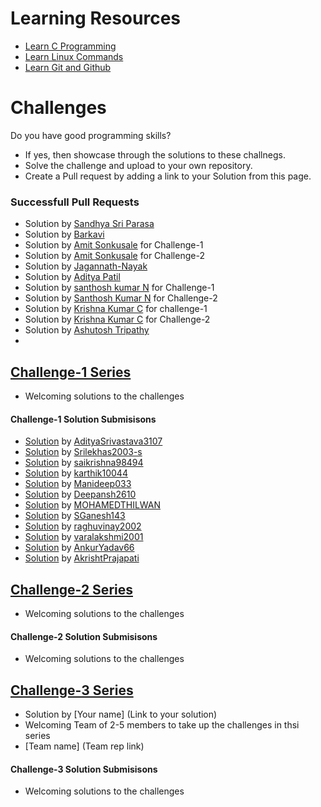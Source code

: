 # Learning Resources
* [Learn C Programming](C-Resources.md)
* [Learn Linux Commands](Linux-Resources.md)
* [Learn Git and Github](C-Resources.md)

# Challenges
Do you have good programming skills? 
- If yes, then showcase through the solutions to these challnegs.
- Solve the challenge and upload to your own repository.
- Create a Pull request by adding a link to your Solution from this page.

### Successfull Pull Requests
* Solution by [Sandhya Sri Parasa](https://github.com/100-2/challenges/blob/main/challenge-1)
* Solution by [Barkavi](https://github.com/Barkavi-38/challenge-1/blob/main/data%20packet)
* Solution by [Amit Sonkusale](https://github.com/AmitSonkusale/Challenges/blob/main/challenge1.c) for Challenge-1
* Solution by [Amit Sonkusale](https://github.com/AmitSonkusale/Challenges/blob/main/challenge2.c) for Challenge-2
* Solution by [Jagannath-Nayak](https/github.com/JagannathNayak111/Challenge-23)
* Solution by [Aditya Patil](https://github.com/adii-0106/challenge-1soln-by-aditya-patil/blob/main/challenge_2.c)
* Solution by [santhosh kumar N](https://github.com/useramn/ltts/blob/main/challenge1solution) for Challenge-1
* Solution by [Santhosh Kumar N](https://github.com/useramn/ltts/blob/main/challenge%202-solution) for Challenge-2
* Solution by [Krishna Kumar C](https://github.com/Krishna-0713/Krishna_Challenge-1/blob/main/Challenge-1%20Solution) for challenge-1
* Solution by [Krishna Kumar C](https://github.com/Krishna-0713/Krishna_Challenge-1/blob/main/Challenge-2%20Solution) for Challenge-2
* Solution by [Ashutosh Tripathy](https://github.com/GipSy65/MyNew)
* 
## [Challenge-1 Series](challenge-1/README.md)
* Welcoming solutions to the challenges

#### Challenge-1 Solution Submisisons
* [Solution](https://github.com/Bharathgopal/May2023/pull/27/files) by [AdityaSrivastava3107](https://github.com/AdityaSrivastava3107) 
* [Solution](https://github.com/Bharathgopal/May2023/pull/31/files) by [Srilekhas2003-s
](https://github.com/Srilekhas2003-s)
* [Solution](https://github.com/Bharathgopal/May2023/pull/32/files) by [saikrishna98494](https://github.com/saikrishna98494)
* [Solution](https://github.com/Bharathgopal/May2023/pull/33/files) by [karthik10044](https://github.com/karthik10044)
* [Solution](https://github.com/Bharathgopal/May2023/pull/35/files) by [Manideep033](https://github.com/Manideep033)
* [Solution](https://github.com/Bharathgopal/May2023/pull/36/files) by [Deepansh2610](https://github.com/Deepansh2610)
* [Solution](https://github.com/Bharathgopal/May2023/pull/37/files) by [MOHAMEDTHILWAN](https://github.com/MOHAMEDTHILWAN)
* [Solution](https://github.com/Bharathgopal/May2023/pull/40/files) by [SGanesh143](https://github.com/SGanesh143)
* [Solution](https://github.com/Bharathgopal/May2023/pull/42/files) by [raghuvinay2002](https://github.com/raghuvinay2002)
* [Solution](https://github.com/Bharathgopal/May2023/pull/44/files) by [varalakshmi2001](https://github.com/varalakshmi2001)
* [Solution](https://github.com/Bharathgopal/May2023/pull/46/files) by [AnkurYadav66](https://github.com/AnkurYadav66)
* [Solution](https://github.com/Bharathgopal/May2023/pull/47/files) by [AkrishtPrajapati](https://github.com/AkrishtPrajapati)


## [Challenge-2 Series](challenge-2/README.md)
* Welcoming solutions to the challenges

#### Challenge-2 Solution Submisisons
* Welcoming solutions to the challenges

## [Challenge-3 Series](challenge-3/README.md)
* Solution by [Your name] (Link to your solution)
* Welcoming Team of 2-5 members to take up the challenges in thsi series
* [Team name] (Team rep link)

#### Challenge-3 Solution Submisisons
* Welcoming solutions to the challenges
